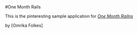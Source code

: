#One Month Rails

This is the pinteresting sample application for
[*One Month Railns*]("http://onemonthrails.com")

by [Omrika Folkes]